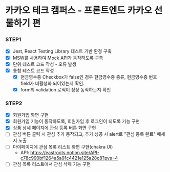 # 카카오 테크 캠퍼스 - 프론트엔드 카카오 선물하기 편

### STEP1

- [x] Jest, React Testing Library 테스트 기반 환경 구축
- [x] MSW를 사용하여 Mock API가 동작하도록 구축
- [x] 단위 테스트 코드 작성 - 오류 발생
- [x] 통합 테스트 코드 작성
  - [x] 현금영수증 Checkbox가 false인 경우 현금영수증 종류, 현금영수증 번호 field가 비활성화 되어있는지 확인.
  - [x] form의 validation 로직이 정상 동작하는지 확인

### STEP2

- [x] 회원가입 화면 구현
- [x] 회원가입 기능이 동작하도록, 회원가입 후 로그인이 되도록 기능 구현
- [x] 상품 상세 페이지에 관심 등록 버튼 화면 구현
- [ ] 관심 버튼 클릭 시 관심 추가 동작되고, 추가 성공 시 alert로 "관심 등록 완료" 메세지 노출
- [ ] 마이페이지에 관심 목록 리스트 화면 구현(chakra UI)
  - API: https://eastroots.notion.site/API-c78c990bf1264a5a91c4421e125a28c8?pvs=4
- [ ] 관심 목록 리스트에서 관심 삭제 기능 구현
